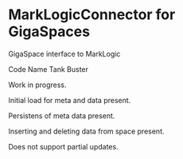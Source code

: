 MarkLogicConnector for GigaSpaces
=================================

GigaSpace interface to MarkLogic

Code Name Tank Buster

Work in progress.

Initial load for meta and data present.

Persistens of meta data present.

Inserting and deleting data from space present.

Does not support partial updates.
